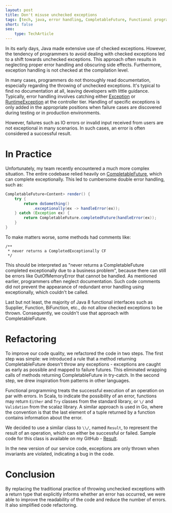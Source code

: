 ```yaml
---
layout: post
title: Don't misuse unchecked exceptions
tags: [tech, java, error handling, CompletableFuture, Functional programming]
short: false
seo:
    type: TechArticle
---
```


In its early days, Java made extensive use of checked exceptions.
However, the tendency of programmers to avoid dealing with checked exceptions led to a shift towards unchecked exceptions.
This approach often results in neglecting proper error handling and obscuring side effects.
Furthermore, exception handling is not checked at the compilation level.

In many cases, programmers do not thoroughly read documentation, especially regarding the throwing of unchecked exceptions.
It's typical to find no documentation at all, leaving developers with little guidance.
Typically, error handling involves catching either [Exception](https://docs.oracle.com/javase/8/docs/api/java/lang/Exception.html)
or [RuntimeException](https://docs.oracle.com/javase/8/docs/api/java/lang/RuntimeException.html) at the controller tier.
Handling of specific exceptions is only added in the appropriate positions when failure cases are discovered during testing or in production environments.

However, failures such as IO errors or invalid input received from users are not exceptional in many scenarios.
In such cases, an error is often considered a successful result.

# In Practice

Unfortunately, my team recently encountered a much more complex situation.
The entire codebase relied heavily on [CompletableFuture](https://docs.oracle.com/javase/8/docs/api/java/util/concurrent/CompletableFuture.html), which can complete exceptionally.
This led to cumbersome double error handling, such as:

```java
CompletableFuture<Content> render() {
    try {
        return doSomething()
            .exceptionally(ex -> handleError(ex));
    } catch (Exception ex) {
        return CompletableFuture.completedFuture(handleError(ex));
    }
}
```

To make matters worse, some methods had comments like:

```
/**
 * never returns a CompletedExceptionally CF
 */
```

This should be interpreted as "never returns a CompletableFuture completed exceptionally due to a business problem", because there can still be errors like OutOfMemoryError that cannot be handled.
As mentioned earlier, programmers often neglect documentation.
Such code comments did not prevent the appearance of redundant error handling using exceptionally, which couldn't be called.

Last but not least, the majority of Java 8 functional interfaces such as Supplier, Function, BiFunction, etc., do not allow checked exceptions to be thrown.
Consequently, we couldn't use that approach with CompletableFuture.

# Refactoring

To improve our code quality, we refactored the code in two steps.
The first step was simple: we introduced a rule that a method returning CompletableFuture doesn't throw any exceptions - exceptions are caught as early as possible and mapped to failure futures.
This eliminated wrapping calls of methods returning CompletableFuture in try-catch.
In the second step, we drew inspiration from patterns in other languages.

Functional programming treats the successful execution of an operation on par with errors.
In Scala, to indicate the possibility of an error, functions may return `Either` and `Try` classes from the standard library, or `\/` and `Validation` from the scalaz library.
A similar approach is used in Go, where the convention is that the last element of a tuple returned by a function contains information about the error.

We decided to use a similar class to `\\/`, named `Result`, to represent the result of an operation, which can either be successful or failed.
Sample code for this class is available on my GitHub - [Result](https://github.com/tfij/result).

In the new version of our service code, exceptions are only thrown when invariants are violated, indicating a bug in the code.

# Conclusion

By replacing the traditional practice of throwing unchecked exceptions with a return type that explicitly informs whether an error has occurred,
we were able to improve the readability of the code and reduce the number of errors.
It also simplified code refactoring.
